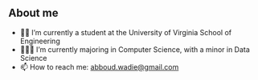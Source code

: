 ## About me

- 👨‍🎓 I’m currently a student at the University of Virginia School of Engineering
- 👨🏻‍💻 I’m currently majoring in Computer Science, with a minor in Data Science
- 📫 How to reach me: abboud.wadie@gmail.com


